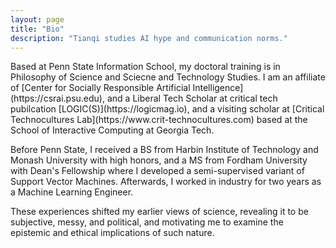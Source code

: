 ```yaml
---
layout: page
title: "Bio"
description: "Tianqi studies AI hype and communication norms."
---
```


<div class="bio-page pubs" markdown="1">
<div markdown="1">
Based at Penn State Information School, my doctoral training is in Philosophy of Science and Sciecne and Technology Studies. I am an affiliate of [Center for Socially Responsible Artificial Intelligence](https://csrai.psu.edu), and a Liberal Tech Scholar at critical tech pubilcation [LOGIC(S)](https://logicmag.io), and a visiting scholar at [Critical Technocultures Lab](https://www.crit-technocultures.com) based at the School of Interactive Computing at Georgia Tech.
  
  Before Penn State, I received a BS from Harbin Institute of Technology and Monash University with high honors, and a MS from Fordham University with Dean's Fellowship where I developed a semi-supervised variant of Support Vector Machines. Afterwards, I worked in industry for two years as a Machine Learning Engineer.

These experiences shifted my earlier views of science, revealing it to be subjective, messy, and political, and motivating me to examine the epistemic and ethical implications of such nature.
</div>

</div>


